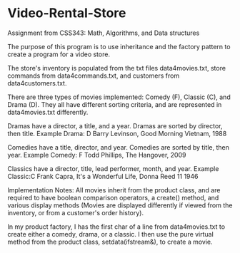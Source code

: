 Video-Rental-Store
==================

Assignment from CSS343: Math, Algorithms, and Data structures

The purpose of this program is to use inheritance and the factory pattern to create a program for a video store. 

The store's inventory is populated from the txt files data4movies.txt, store commands from data4commands.txt, and 
customers from data4customers.txt.

There are three types of movies implemented: Comedy (F), Classic (C), and Drama (D). They all have different sorting
criteria, and are represented in data4movies.txt differently.

Dramas have a director, a title, and a year. Dramas are sorted by director, then title.
Example Drama: D Barry Levinson, Good Morning Vietnam, 1988

Comedies have a title, director, and year. Comedies are sorted by title, then year.
Example Comedy: F Todd Phillips, The Hangover, 2009

Classics have a director, title, lead performer, month, and year.
Example Classic:C Frank Capra, It's a Wonderful Life, Donna Reed 11 1946


Implementation Notes:
All movies inherit from the product class, and are required to have boolean comparison operators, a create() method,
and various display methods (Movies are displayed differently if viewed from the inventory, 
or from a customer's order history).

In my product factory, I has the first char of a line from data4movies.txt to create either a comedy, drama, or a classic.
I then use the pure virtual method from the product class, setdata(ifstream&), to create a movie. 

